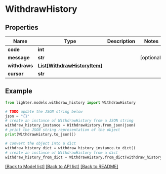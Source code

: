 # WithdrawHistory


## Properties

Name | Type | Description | Notes
------------ | ------------- | ------------- | -------------
**code** | **int** |  | 
**message** | **str** |  | [optional] 
**withdraws** | [**List[WithdrawHistoryItem]**](WithdrawHistoryItem.md) |  | 
**cursor** | **str** |  | 

## Example

```python
from lighter.models.withdraw_history import WithdrawHistory

# TODO update the JSON string below
json = "{}"
# create an instance of WithdrawHistory from a JSON string
withdraw_history_instance = WithdrawHistory.from_json(json)
# print the JSON string representation of the object
print(WithdrawHistory.to_json())

# convert the object into a dict
withdraw_history_dict = withdraw_history_instance.to_dict()
# create an instance of WithdrawHistory from a dict
withdraw_history_from_dict = WithdrawHistory.from_dict(withdraw_history_dict)
```
[[Back to Model list]](../README.md#documentation-for-models) [[Back to API list]](../README.md#documentation-for-api-endpoints) [[Back to README]](../README.md)


